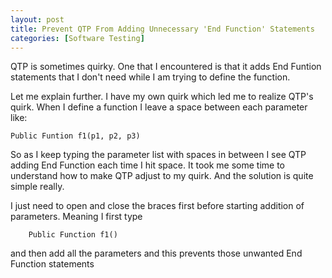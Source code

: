 ```yaml
---
layout: post
title: Prevent QTP From Adding Unnecessary 'End Function' Statements
categories: [Software Testing]
---
```


QTP is sometimes quirky. One that I encountered is that it adds End Funtion statements that
I don't need while I am trying to define the function.  

Let me explain further. I have my own quirk which led me to realize QTP's quirk. When I define 
a function I leave a space between each parameter like:  

    Public Funtion f1(p1, p2, p3)

So as I keep typing the parameter list with spaces in between I see QTP adding End
Function each time I hit space. It took me some time to understand how to make QTP adjust to my 
quirk. And the solution is quite simple really.  

I just need to open and close the braces first before starting addition of parameters. Meaning
I first type  
        
        Public Function f1()
        
and then add all the parameters and this prevents those unwanted End Function statements